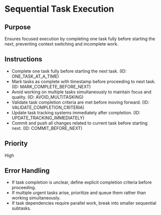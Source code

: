 # Sequential Task Execution

## Purpose
Ensures focused execution by completing one task fully before starting the next, preventing context switching and incomplete work.

## Instructions
- Complete one task fully before starting the next task. (ID: ONE_TASK_AT_A_TIME)
- Mark tasks as complete with timestamp before proceeding to next task. (ID: MARK_COMPLETE_BEFORE_NEXT)
- Avoid working on multiple tasks simultaneously to maintain focus and quality. (ID: AVOID_MULTITASKING)
- Validate task completion criteria are met before moving forward. (ID: VALIDATE_COMPLETION_CRITERIA)
- Update task tracking systems immediately after completion. (ID: UPDATE_TRACKING_IMMEDIATELY)
- Commit and push all changes related to current task before starting next. (ID: COMMIT_BEFORE_NEXT)

## Priority
High

## Error Handling
- If task completion is unclear, define explicit completion criteria before proceeding.
- If multiple urgent tasks arise, prioritize and queue them rather than working simultaneously.
- If task dependencies require parallel work, break into smaller sequential subtasks.